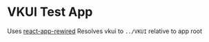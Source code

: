 # VKUI Test App

Uses [react-app-rewired](https://github.com/timarney/react-app-rewired)
Resolves vkui to `../VKUI` relative to app root
